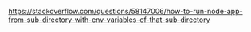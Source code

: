 https://stackoverflow.com/questions/58147006/how-to-run-node-app-from-sub-directory-with-env-variables-of-that-sub-directory
